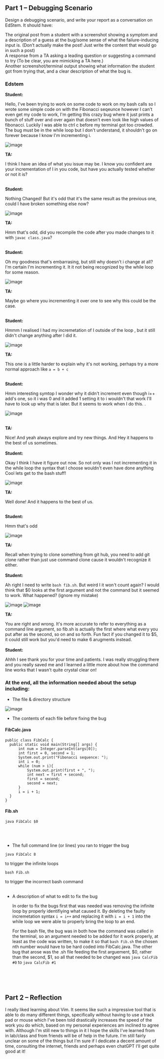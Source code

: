## Part 1 – Debugging Scenario<br>
Design a debugging scenario, and write your report as a conversation on EdStem. It should have:<br>

The original post from a student with a screenshot showing a symptom and a description of a guess at the bug/some sense of what the failure-inducing input is. (Don’t actually make the post! Just write the content that would go in such a post)<br>
A response from a TA asking a leading question or suggesting a command to try (To be clear, you are mimicking a TA here.)<br>
Another screenshot/terminal output showing what information the student got from trying that, and a clear description of what the bug is.<br>

### Edstem 

**Student:** 

Hello, I've been trying to work on some code to work on my bash calls so I wrote some simple code on with the Fibonacci seqeunce however I can't even get my code to work, I'm getting this crazy bug where it just prints a bunch of stuff over and over again that doesn't even look like high values of fibonacci. Luckily I was able to ctrl c before my terminal got too crowded. The bug must be in the while loop but I don't understand, it shouldn't go on forever because I know I'm incrementing i. <br>

![image](https://github.com/weloniheu/cse15l-lab-report/assets/115903567/653ef609-93e6-4011-8d68-3a19c5162443)

**TA:** 

I think I have an idea of what you issue may be. I know you confident are your incrementation of I in you code, but have you actually tested whether or not it is?<br><br>

**Student:** 

Nothing Changed! But it's odd that it's the same result as the previous one, could I have broken something else now?

![image](https://github.com/weloniheu/cse15l-lab-report/assets/115903567/f3c6c2d6-25b0-4a78-81f7-e9b7de25199b)

**TA:** 

Hmm that's odd, did you recompile the code after you made changes to it with ```javac class.java```?<br><br>

**Student:** 

Oh my goodness that's embarrasing, but still why doesn't i change at all? I'm certain I'm incrementing it. It it not being recognized by the while loop for some reason.

![image](https://github.com/weloniheu/cse15l-lab-report/assets/115903567/e0b5970f-95d2-439a-9c61-e62aba6dd319)

**TA:** 

Maybe go where you incrementing it over one to see why this could be the case.<br><br>


**Student:** 

Hmmm I realised I had my incremetation of I outside of the loop , but it still didn't change anything after I did it.

![image](https://github.com/weloniheu/cse15l-lab-report/assets/115903567/c8930979-0156-44e1-834d-5e0cb1a1eea7)

**TA:** 

This one is a little harder to explain why it's not working, perhaps try a more normal approach like ```a = b + c``` <br><br>

**Student:** 

Hmm interesting symtop I wonder why it didn't increment even though i++ add's one, so it i was 0 and it added 1 setting it to i wouldn't that work I'll have to look up why that is later. But it seems to work when I do this. . <br>

![image](https://github.com/weloniheu/cse15l-lab-report/assets/115903567/fe512cfc-48bf-4d68-9502-f18a4aaccd96) <br><br>

**TA:** 

Nice! And yeah always explore and try new things. And Hey it happens to the best of us sometimes.
<br><br>
**Student:** 

Okay I think I have it figure out now. So not only was I not incrementing it in the while loop the syntax that I choose wouldn't even have done anything Cool lets get to the bash stuff!

![image](https://github.com/weloniheu/cse15l-lab-report/assets/115903567/f246668d-ec45-4e93-b279-3d8381ebcf93)

**TA:** 

Well done! And it happens to the best of us. <br> <br>

**Student:** 

Hmm that's odd

![image](https://github.com/weloniheu/cse15l-lab-report/assets/115903567/a999976b-6f70-411e-8373-5aa80cd0a3bc)

**TA:** 

Recall when trying to clone something from git hub, you need to add git clone rather than just use command clone cause it wouldn't recognize it either.
<br><br>
**Student:** 

Ah right I need to write ```bash fib.sh```. But weird I it won't count again? I would think that $0 looks at the first argument and not the command but it seemed to work. What happened? (ignore my mistake)

![image](https://github.com/weloniheu/cse15l-lab-report/assets/115903567/dd436b57-51b4-4345-971c-b7763d61f1da)
![image](https://github.com/weloniheu/cse15l-lab-report/assets/115903567/8fbe8888-65e5-4a78-83d9-70f760117e85)

**TA:** 

You are right and wrong. It's more accurate to refer to everything as a command line argument, so fib.sh is actually the first where what every you put after as the second, so on and so forth. Fun fact if you changed it to $5, it could still work but you'd need to make 6 arugments instead.
<br><br>
**Student:** 

Ahhh I see thank you for your time and patients. I was really struggling there and you really saved me and I learned a little more about how the command line works that I wasn't quite crystal clear on!


### At the end, all the information needed about the setup including:
 - The file & directory structure

  ![image](https://github.com/weloniheu/cse15l-lab-report/assets/115903567/b3a36f6e-7b6e-4ed8-80dd-75a06c2600f9)<br>
  
 - The contents of each file before fixing the bug

#### FibCalc.java
  ```
public class FibCalc {
    public static void main(String[] args) {
        int num = Integer.parseInt(args[0]);
        int first = 0, second = 1;
        System.out.print("Fibonacci sequence: ");
        int i = 0;
        while (num > i){
            System.out.print(first + ", ");
            int next = first + second;
            first = second;
            second = next;  
        }
        i = i + 1;
    }
}
  ```

#### Fib.sh
  
   ```
   java FibCalc $0
   ```
  <br><br>
 - The full command line (or lines) you ran to trigger the bug

```
java FibCalc 8
```
to trigger the infinite loops

```
bash Fib.sh
```
to trigger the incorrect bash command
<br><br>

 - A description of what to edit to fix the bug

   In order to fix the bugs first that was needed was removing the infinite loop by properly identifiying what caused it. By deleting the faulty incremetation syntax ```i = i++``` and replacing it with ```i = i + 1``` into the while loop we were able to properly bring the loop to an end.
   
   For the bash file, the bug was in both how the command was called in the terminal, so an argument needed to be added for it work properly, at least as the code was written, to make it so that ```bash Fib.sh``` the chosen nth number would have to be hard coded into FibCalc.java. The other bug that arose was the .sh file feeding the first arguement, $0, rather than the second, $1, so all that needed to be changed was ```java CalcFib #0``` to ```java CalcFib #1```


<br><br><br>


## Part 2 – Reflection

I really liked learning about Vim. It seems like such a impressive tool that is able to do many different things, specifically without having to use a track pad or mouse which I've been told drastically increases the speed of the work you do which, based on my personal experiences am inclined to agree with. Although I'm still new to things in it I hope the skills I've learned from in lab/class and from friends will be of help in the future. I'm still fairly unclear on some of the things but I'm sure if I dedicate a decent amount of time, consulting the internet, friends and perhaps even chatGPT I'll get quite good at it!



